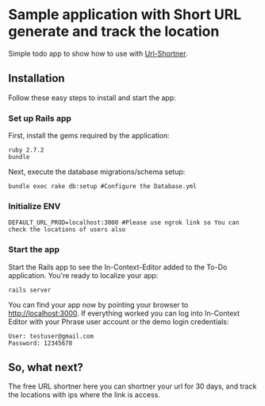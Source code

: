 # Sample application with Short URL generate and track the location

Simple todo app to show how to use with [Url-Shortner](https://url-short-ror.herokuapp.com/).

## Installation

Follow these easy steps to install and start the app:

### Set up Rails app

First, install the gems required by the application:

    
    ruby 2.7.2
    bundle

Next, execute the database migrations/schema setup:

	bundle exec rake db:setup #Configure the Database.yml


### Initialize ENV

    DEFAULT_URL_PROD=localhost:3000 #Please use ngrok link so You can check the locations of users also


### Start the app

Start the Rails app to see the In-Context-Editor added to the To-Do application. You're ready to localize your app:

    rails server

You can find your app now by pointing your browser to [http://localhost:3000](http://localhost:3000). If everything worked you can log into In-Context Editor with your Phrase user account or the demo login credentials:

	User: testuser@gmail.com
	Password: 12345678

## So, what next?

The free URL shortner here you can shortner your url for 30 days, and track the locations with ips where the link is access.


